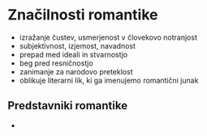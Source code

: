 # Značilnosti romantike
- izražanje čustev, usmerjenost v človekovo notranjost
- subjektivnost, izjemost, navadnost
- prepad med ideali in stvarnostjo
- beg pred resničnostjo
- zanimanje za narodovo preteklost
- oblikuje literarni lik, ki ga imenujemo romantični junak

## Predstavniki romantike
- 
